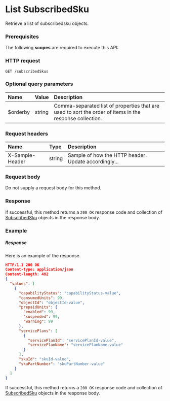# List SubscribedSku

Retrieve a list of subscribedsku objects.
### Prerequisites
The following **scopes** are required to execute this API: 
### HTTP request
<!-- { "blockType": "ignored" } -->
```http
GET /subscribedSkus
```
### Optional query parameters
|Name|Value|Description|
|:---------------|:--------|:-------|
|$orderby|string|Comma-separated list of properties that are used to sort the order of items in the response collection.|

### Request headers
| Name       | Type | Description|
|:-----------|:------|:----------|
| X-Sample-Header  | string  | Sample of how the HTTP header. Update accordingly...|

### Request body
Do not supply a request body for this method.
### Response
If successful, this method returns a `200 OK` response code and collection of [SubscribedSku](../resources/subscribedsku.md) objects in the response body.
### Example
##### Response
Here is an example of the response.
<!-- {
  "blockType": "response",
  "truncated": false,
  "@odata.type": "subscribedskus"
} -->
```json
HTTP/1.1 200 OK
Content-type: application/json
Content-length: 482
{
  "values": [
    {
      "capabilityStatus": "capabilityStatus-value",
      "consumedUnits": 99,
      "objectId": "objectId-value",
      "prepaidUnits": {
        "enabled": 99,
        "suspended": 99,
        "warning": 99
      },
      "servicePlans": [
        {
          "servicePlanId": "servicePlanId-value",
          "servicePlanName": "servicePlanName-value"
        }
      ],
      "skuId": "skuId-value",
      "skuPartNumber": "skuPartNumber-value"
    }
  ]
}
```
If successful, this method returns a `200 OK` response code and collection of [SubscribedSku](../resources/subscribedsku.md) objects in the response body.

<!-- uuid: a5b871cc-b0a5-442b-a395-642b0a4d5a28
2015-10-15 16:17:33 UTC -->
<!-- {
  "type": "#page.annotation",
  "description": "List SubscribedSku",
  "keywords": "",
  "section": "documentation",
  "tocPath": ""
}-->